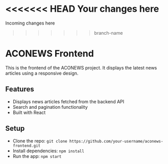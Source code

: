 <<<<<<< HEAD
Your changes here
=======
Incoming changes here
>>>>>>> branch-name

# ACONEWS Frontend
This is the frontend of the ACONEWS project. It displays the latest news articles using a responsive design.

## Features
- Displays news articles fetched from the backend API
- Search and pagination functionality
- Built with React

## Setup
- Clone the repo: `git clone https://github.com/your-username/aconews-frontend.git`
- Install dependencies: `npm install`
- Run the app: `npm start`

